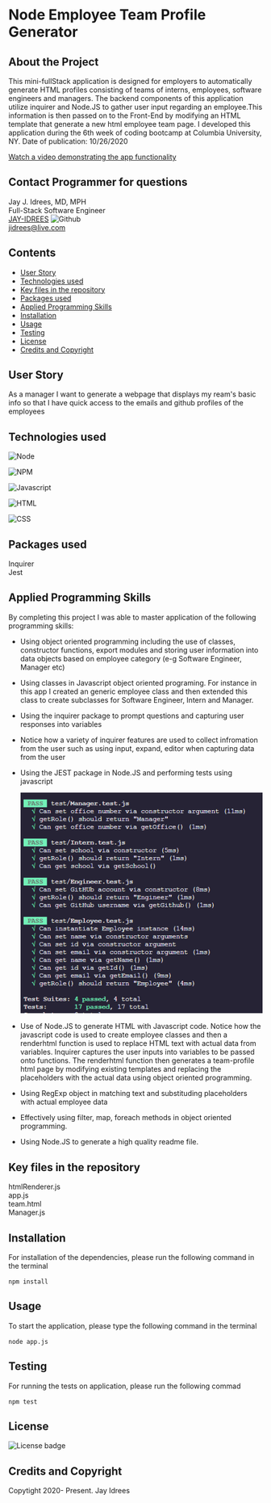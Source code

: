 # Node Employee Team Profile Generator

## About the Project
This mini-fullStack application is designed for employers to automatically generate HTML profiles consisting of teams of interns, employees, software engineers and managers. The backend components of this application utilize inquirer and Node.JS to gather user input regarding an employee.This information is then passed on to the Front-End by modifying an HTML template that generate a new html employee team page. I developed this application during the 6th week of coding bootcamp at Columbia University, NY. Date of publication: 10/26/2020


[Watch a video demonstrating the app functionality](https://youtu.be/JyrUOcsbjlw)<br />

## Contact Programmer for questions

Jay J. Idrees, MD, MPH<br />
Full-Stack Software Engineer<br />
[JAY-IDREES](https://github.com/Jay-Idrees) ![Github](http://img.shields.io/badge/github-black?style=flat&logo=github)<br />
jidrees@live.com



## Contents

- [User Story](#user-story)
- [Technologies used](#technologies-used)
- [Key files in the repository](#key-files-in-the-repository)
- [Packages used](#packages-used)
- [Applied Programming Skills](#applied-programming-skills)
- [Installation](#installation)
- [Usage](#usage)
- [Testing](#testing)
- [License](#license)
- [Credits and Copyright](#credits-and-copyright)


## User Story

As a manager I want to generate a webpage that displays my ream's basic info so that I have quick access to the emails and github profiles of the employees




## Technologies used

![Node](https://img.shields.io/badge/Node-green?style=for-the-badge&logo=Node.js)

![NPM](http://img.shields.io/badge/npm-yellow?style=for-the-badge&logo=NPM)

![Javascript](https://img.shields.io/badge/JavaScript-black?style=for-the-badge&logo=JavaScript)

![HTML](https://img.shields.io/badge/HTML-informational?style=for-the-badge&logo=html5)

![CSS](https://img.shields.io/badge/css-darkgreen?style=for-the-badge&logo=css3)


## Packages used

Inquirer <br />
Jest

## Applied Programming Skills

By completing this project I was able to master application of the following programming skills: 

- Using object oriented programming including the use of classes, constructor functions, export modules and storing user information into data objects based on employee category (e-g Software Engineer, Manager etc)

- Using classes in Javascript object oriented programing. For instance in this app I created an generic employee class and then extended this class to create subclasses for Software Engineer, Intern and Manager.

- Using the inquirer package to prompt questions and capturing user responses into variables

- Notice how a variety of inquirer features are used  to collect infromation from the user such as using input, expand, editor when capturing data from the user

- Using the JEST package in Node.JS and performing tests using javascript

   ![Testing](./assets/testing.png)

- Use of Node.JS to generate HTML with Javascript code. Notice how the javascript code is used to create employee classes and then a renderhtml function is used to replace HTML text with actual data from variables. Inquirer captures the user inputs into variables to be passed onto functions. The renderhtml function then generates a team-profile html page by modifying existing templates and replacing the placeholders with the actual data using object oriented programming.

- Using RegExp object in matching text and substituding placeholders with actual employee data

- Effectively using filter, map, foreach methods in object oriented programming.

- Using Node.JS to generate a high quality readme file. 

## Key files in the repository


htmlRenderer.js <br />
app.js <br />
team.html <br>
Manager.js



## Installation

For installation of the dependencies, please run the following command in the terminal

```
npm install
```

## Usage

To start the application, please type the following command in the terminal

```
node app.js
```


## Testing

For running the tests on application, please run the following commad

```
npm test
```


## License 

![License badge](https://img.shields.io/badge/license-MIT-blue.svg)


## Credits and Copyright 
Copytight 2020- Present. Jay Idrees



